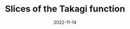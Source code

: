 ---
title: "Slices of the Takagi function"
collection: accepted
permalink: /accepted/slices-of-takagi
date: 2022-11-14
venue: 'Ergod. Theory Dyn. Syst. (to appear)'
citation: 'R. Anttila, B. Bárány, A. Käenmäki, (2023). <i>Slices of the Takagi dunction</i>. Ergod. Theory Dyn. Syst. (to appear)'
authors: 'R. Anttila, B. Bárány, A. Käenmäki'
arxiv: 'https://arxiv.org/abs/2305.08181'
pdf: '../files/takagi.pdf'
---